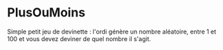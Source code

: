 # PlusOuMoins

Simple petit jeu de devinette : l'ordi génère un nombre aléatoire, entre 1 et 100 et vous devez deviner de quel nombre il s'agit. 
